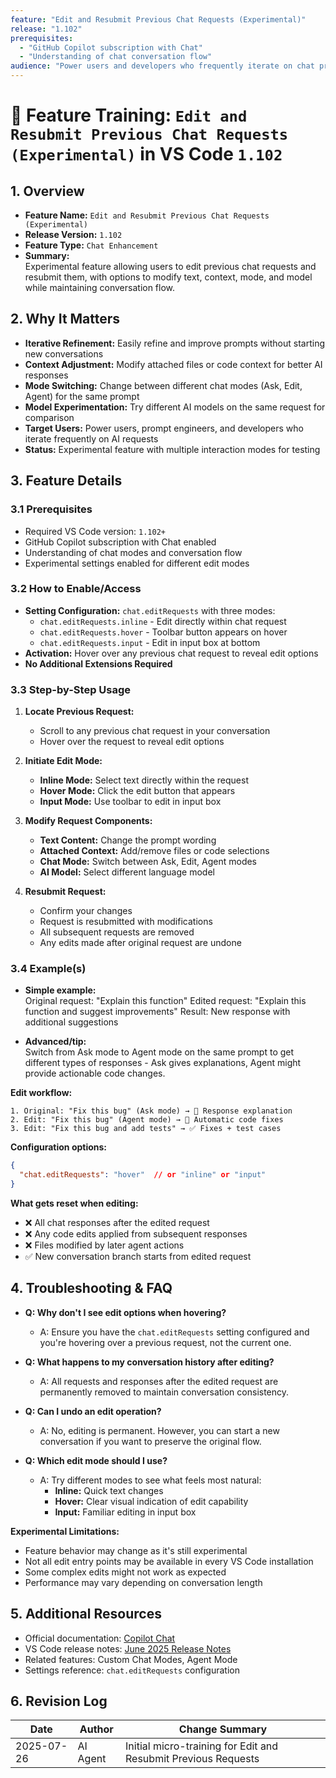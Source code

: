 ```yaml
---
feature: "Edit and Resubmit Previous Chat Requests (Experimental)"
release: "1.102"
prerequisites:
  - "GitHub Copilot subscription with Chat"
  - "Understanding of chat conversation flow"
audience: "Power users and developers who frequently iterate on chat prompts"
---
```


# 🚀 Feature Training: `Edit and Resubmit Previous Chat Requests (Experimental)` in VS Code `1.102`

## 1. Overview

- **Feature Name:** `Edit and Resubmit Previous Chat Requests (Experimental)`
- **Release Version:** `1.102`
- **Feature Type:** `Chat Enhancement`
- **Summary:**  
  Experimental feature allowing users to edit previous chat requests and resubmit them, with options to modify text, context, mode, and model while maintaining conversation flow.

## 2. Why It Matters

- **Iterative Refinement:** Easily refine and improve prompts without starting new conversations
- **Context Adjustment:** Modify attached files or code context for better AI responses
- **Mode Switching:** Change between different chat modes (Ask, Edit, Agent) for the same prompt
- **Model Experimentation:** Try different AI models on the same request for comparison
- **Target Users:** Power users, prompt engineers, and developers who iterate frequently on AI requests
- **Status:** Experimental feature with multiple interaction modes for testing

## 3. Feature Details

### 3.1 Prerequisites

- Required VS Code version: `1.102+`
- GitHub Copilot subscription with Chat enabled
- Understanding of chat modes and conversation flow
- Experimental settings enabled for different edit modes

### 3.2 How to Enable/Access

- **Setting Configuration:** `chat.editRequests` with three modes:
  - `chat.editRequests.inline` - Edit directly within chat request
  - `chat.editRequests.hover` - Toolbar button appears on hover
  - `chat.editRequests.input` - Edit in input box at bottom
- **Activation:** Hover over any previous chat request to reveal edit options
- **No Additional Extensions Required**

### 3.3 Step-by-Step Usage

1. **Locate Previous Request:**
   - Scroll to any previous chat request in your conversation
   - Hover over the request to reveal edit options

2. **Initiate Edit Mode:**
   - **Inline Mode:** Select text directly within the request
   - **Hover Mode:** Click the edit button that appears
   - **Input Mode:** Use toolbar to edit in input box

3. **Modify Request Components:**
   - **Text Content:** Change the prompt wording
   - **Attached Context:** Add/remove files or code selections
   - **Chat Mode:** Switch between Ask, Edit, Agent modes
   - **AI Model:** Select different language model

4. **Resubmit Request:**
   - Confirm your changes
   - Request is resubmitted with modifications
   - All subsequent requests are removed
   - Any edits made after original request are undone

### 3.4 Example(s)

- **Simple example:**  
  Original request: "Explain this function"
  Edited request: "Explain this function and suggest improvements"
  Result: New response with additional suggestions

- **Advanced/tip:**  
  Switch from Ask mode to Agent mode on the same prompt to get different types of responses - Ask gives explanations, Agent might provide actionable code changes.

**Edit workflow:**

```
1. Original: "Fix this bug" (Ask mode) → 🔧 Response explanation
2. Edit: "Fix this bug" (Agent mode) → 🤖 Automatic code fixes
3. Edit: "Fix this bug and add tests" → ✅ Fixes + test cases
```

**Configuration options:**

```json
{
  "chat.editRequests": "hover"  // or "inline" or "input"
}
```

**What gets reset when editing:**

- ❌ All chat responses after the edited request
- ❌ Any code edits applied from subsequent responses  
- ❌ Files modified by later agent actions
- ✅ New conversation branch starts from edited request

## 4. Troubleshooting & FAQ

- **Q: Why don't I see edit options when hovering?**
  - A: Ensure you have the `chat.editRequests` setting configured and you're hovering over a previous request, not the current one.

- **Q: What happens to my conversation history after editing?**
  - A: All requests and responses after the edited request are permanently removed to maintain conversation consistency.

- **Q: Can I undo an edit operation?**
  - A: No, editing is permanent. However, you can start a new conversation if you want to preserve the original flow.

- **Q: Which edit mode should I use?**
  - A: Try different modes to see what feels most natural:
    - **Inline:** Quick text changes
    - **Hover:** Clear visual indication of edit capability
    - **Input:** Familiar editing in input box

**Experimental Limitations:**

- Feature behavior may change as it's still experimental
- Not all edit entry points may be available in every VS Code installation
- Some complex edits might not work as expected
- Performance may vary depending on conversation length

## 5. Additional Resources

- Official documentation: [Copilot Chat](https://code.visualstudio.com/docs/copilot/chat/copilot-chat)
- VS Code release notes: [June 2025 Release Notes](https://code.visualstudio.com/updates/v1_102)
- Related features: Custom Chat Modes, Agent Mode
- Settings reference: `chat.editRequests` configuration

## 6. Revision Log

| Date        | Author    | Change Summary                       |
|-------------|-----------|--------------------------------------|
| 2025-07-26  | AI Agent  | Initial micro-training for Edit and Resubmit Previous Requests |
